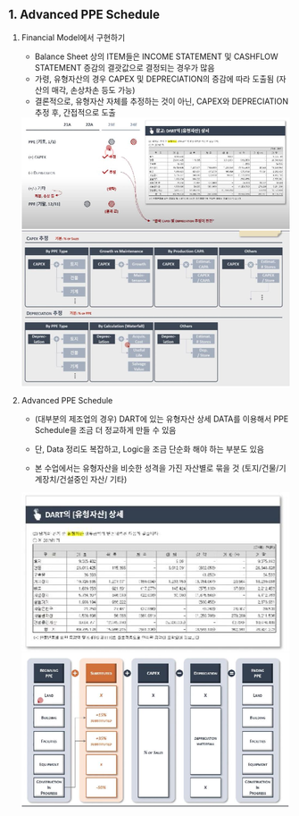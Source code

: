 ## 1. Advanced PPE Schedule

1. Financial Model에서 구현하기

    - Balance Sheet 상의 ITEM들은 INCOME STATEMENT 및 CASHFLOW STATEMENT 증감의 결괏값으로 결정되는 경우가 많음
    - 가령, 유형자산의 경우 CAPEX 및 DEPRECIATION의 증감에 따라 도출됨 (자산의 매각, 손상차손 등도 가능)
    - 결론적으로, 유형자산 자체를 추정하는 것이 아닌, CAPEX와 DEPRECIATION 추정 후, 간접적으로 도출

    <img src="../Img/DART를_활용한_상세_PPE_Schedule_만들기_1.jpg">

    <img src="../Img/DART를_활용한_상세_PPE_Schedule_만들기_2.jpg">

2. Advanced PPE Schedule

    - (대부분의 제조업의 경우) DART에 있는 유형자산 상세 DATA를 이용해서 PPE Schedule을 조금 더 정교하게 만들 수 있음

    - 단, Data 정리도 복잡하고, Logic을 조금 단순화 해야 하는 부분도 있음

    - 본 수업에서는 유형자산을 비슷한 성격을 가진 자산별로 묶을 것 (토지/건물/기계장치/건설중인 자산/ 기타)

    <img src="../Img/DART를_활용한_상세_PPE_Schedule_만들기_3.jpg">


    <img src="../Img/DART를_활용한_상세_PPE_Schedule_만들기_4.jpg">

